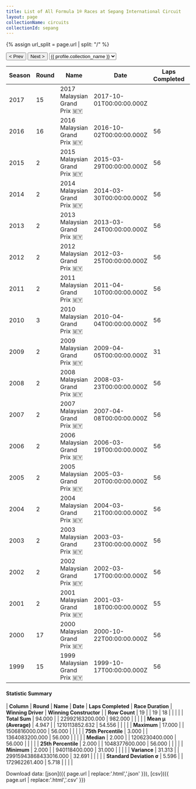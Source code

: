 ```yaml
---
title: List of All Formula 1® Races at Sepang International Circuit
layout: page
collectionName: circuits
collectionId: sepang
---
```


{% assign url_split = page.url | split: "/" %}
<div id="collection-navigation">
<button onclick="selector.options[selector.selectedIndex-1].value && (window.location = selector.options[selector.selectedIndex-1].value);">&lt; Prev</button>
<button onclick="selector.options[selector.selectedIndex+1].value && (window.location = selector.options[selector.selectedIndex+1].value);">Next &gt;</button>
<select id="selector" onchange="this.options[this.selectedIndex].value && (window.location = this.options[this.selectedIndex].value);">
  {% for collectionId in site.data[page.collectionName].refs %}
    {% if collectionId == page.collectionId %}
      {% assign selected = "selected" %}
    {% else %}
      {% assign selected = "" %}
    {% endif %}
    {% assign profile = site.data[page.collectionName][collectionId].profile %}
    <option value="/f1/{{ page.collectionName }}/{{ collectionId }}/{{ url_split[4] }}" {{ selected }}>{{ profile.collection_name }}</option>
  {% endfor %}
</select>
</div>

| Season | Round | Name | Date | Laps Completed | Race Duration | Winning Driver | Winning Constructor |
|--|--|--|--|--|--|--|--|
| 2017 | 15 | 2017 Malaysian Grand Prix 🇲🇾 | 2017-10-01T00:00:00.000Z |   |   |   |   |
| 2016 | 16 | 2016 Malaysian Grand Prix 🇲🇾 | 2016-10-02T00:00:00.000Z | 56 | 1:37:12.776 | [Daniel Ricciardo 🇦🇺](/f1/drivers/ricciardo) | Red Bull 🇦🇹 |
| 2015 | 2 | 2015 Malaysian Grand Prix 🇲🇾 | 2015-03-29T00:00:00.000Z | 56 | 1:41:05.793 | [Sebastian Vettel 🇩🇪](/f1/drivers/vettel) | Ferrari 🇮🇹 |
| 2014 | 2 | 2014 Malaysian Grand Prix 🇲🇾 | 2014-03-30T00:00:00.000Z | 56 | 1:40:25.974 | [Lewis Hamilton 🇬🇧](/f1/drivers/hamilton) | Mercedes 🇩🇪 |
| 2013 | 2 | 2013 Malaysian Grand Prix 🇲🇾 | 2013-03-24T00:00:00.000Z | 56 | 1:38:56.681 | [Sebastian Vettel 🇩🇪](/f1/drivers/vettel) | Red Bull 🇦🇹 |
| 2012 | 2 | 2012 Malaysian Grand Prix 🇲🇾 | 2012-03-25T00:00:00.000Z | 56 | 2:44:51.812 | [Fernando Alonso 🇪🇸](/f1/drivers/alonso) | Ferrari 🇮🇹 |
| 2011 | 2 | 2011 Malaysian Grand Prix 🇲🇾 | 2011-04-10T00:00:00.000Z | 56 | 1:37:39.832 | [Sebastian Vettel 🇩🇪](/f1/drivers/vettel) | Red Bull 🇦🇹 |
| 2010 | 3 | 2010 Malaysian Grand Prix 🇲🇾 | 2010-04-04T00:00:00.000Z | 56 | 1:33:48.412 | [Sebastian Vettel 🇩🇪](/f1/drivers/vettel) | Red Bull 🇦🇹 |
| 2009 | 2 | 2009 Malaysian Grand Prix 🇲🇾 | 2009-04-05T00:00:00.000Z | 31 | 1:10:52.092 | [Jenson Button 🇬🇧](/f1/drivers/button) | Brawn 🇬🇧 |
| 2008 | 2 | 2008 Malaysian Grand Prix 🇲🇾 | 2008-03-23T00:00:00.000Z | 56 | 1:31:18.555 | [Kimi Räikkönen 🇫🇮](/f1/drivers/raikkonen) | Ferrari 🇮🇹 |
| 2007 | 2 | 2007 Malaysian Grand Prix 🇲🇾 | 2007-04-08T00:00:00.000Z | 56 | 1:32:14.930 | [Fernando Alonso 🇪🇸](/f1/drivers/alonso) | McLaren 🇬🇧 |
| 2006 | 2 | 2006 Malaysian Grand Prix 🇲🇾 | 2006-03-19T00:00:00.000Z | 56 | 1:30:40.529 | [Giancarlo Fisichella 🇮🇹](/f1/drivers/fisichella) | Renault 🇫🇷 |
| 2005 | 2 | 2005 Malaysian Grand Prix 🇲🇾 | 2005-03-20T00:00:00.000Z | 56 | 1:31:33.736 | [Fernando Alonso 🇪🇸](/f1/drivers/alonso) | Renault 🇫🇷 |
| 2004 | 2 | 2004 Malaysian Grand Prix 🇲🇾 | 2004-03-21T00:00:00.000Z | 56 | 1:31:07.490 | [Michael Schumacher 🇩🇪](/f1/drivers/michael_schumacher) | Ferrari 🇮🇹 |
| 2003 | 2 | 2003 Malaysian Grand Prix 🇲🇾 | 2003-03-23T00:00:00.000Z | 56 | 1:32:22.195 | [Kimi Räikkönen 🇫🇮](/f1/drivers/raikkonen) | McLaren 🇬🇧 |
| 2002 | 2 | 2002 Malaysian Grand Prix 🇲🇾 | 2002-03-17T00:00:00.000Z | 56 | 1:34:12.912 | [Ralf Schumacher 🇩🇪](/f1/drivers/ralf_schumacher) | Williams 🇬🇧 |
| 2001 | 2 | 2001 Malaysian Grand Prix 🇲🇾 | 2001-03-18T00:00:00.000Z | 55 | 1:47:34.801 | [Michael Schumacher 🇩🇪](/f1/drivers/michael_schumacher) | Ferrari 🇮🇹 |
| 2000 | 17 | 2000 Malaysian Grand Prix 🇲🇾 | 2000-10-22T00:00:00.000Z | 56 | 1:35:54.235 | [Michael Schumacher 🇩🇪](/f1/drivers/michael_schumacher) | Ferrari 🇮🇹 |
| 1999 | 15 | 1999 Malaysian Grand Prix 🇲🇾 | 1999-10-17T00:00:00.000Z | 56 | 1:36:38.494 | [Eddie Irvine 🇬🇧](/f1/drivers/irvine) | Ferrari 🇮🇹 |

#### Statistic Summary

| **Column** | **Round** | **Name** | **Date** | **Laps Completed** | **Race Duration** | **Winning Driver** | **Winning Constructor** |
| **Row Count** | 19 |  | 19 | 18 |  |  |  |
| **Total Sum** | 94.000 |  | 22992163200.000 | 982.000 |  |  |  |
| **Mean μ (Average)** | 4.947 |  | 1210113852.632 | 54.556 |  |  |  |
| **Maximum** | 17.000 |  | 1506816000.000 | 56.000 |  |  |  |
| **75th Percentile** | 3.000 |  | 1364083200.000 | 56.000 |  |  |  |
| **Median** | 2.000 |  | 1206230400.000 | 56.000 |  |  |  |
| **25th Percentile** | 2.000 |  | 1048377600.000 | 56.000 |  |  |  |
| **Minimum** | 2.000 |  | 940118400.000 | 31.000 |  |  |  |
| **Variance** | 31.313 |  | 29915943868433016.000 | 32.691 |  |  |  |
| **Standard Deviation σ** | 5.596 |  | 172962261.400 | 5.718 |  |  |  |

Download data: [json]({{ page.url | replace:'.html','.json' }}), [csv]({{ page.url | replace:'.html','.csv' }})
